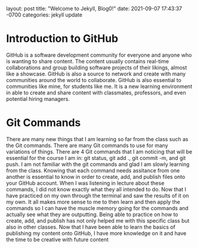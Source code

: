 layout: post
title:  "Welcome to Jekyll, Blog0!"
date:   2021-09-07 17:43:37 -0700
categories: jekyll update

# Introduction to GitHub

GitHub is a software development community for everyone and anyone who is wanting to share content. The content usually contains real-time collaborations and group building software projects of their likings, almost like a showcase. GitHub is also a source to network and create with many communities around the world to collaborate. GitHub is also  essential to communities like mine, for students like me. It is a new learning environment in able to create and share content with classmates, professors, and even potential hiring managers.

# Git Commands 

There are many new things that I am learning so far from the class such as the Git commands. There are many Git commands to use for many variations of things. There are 4 Git commands that I am noticing that will be essential for the course I am in: git status, git add ., git commit -m, and git push. I am not familiar with the git commands and glad I am slowly learning from the class. Knowing that each command needs assitance from one another is essential to know in order to create, add, and publish files onto your GitHub account. When I was listening in lecture about these commands, I did not know exactly what they all intended to do. Now that I have practiced on my own through the terminal and saw the results of it on my own. It all makes more sense to me to then learn and then apply the commands so I can have the muscle memory going for the commands and actually see what they are outputting. Being able to practice on how to create, add, and publish has not only helped me with this specific class but also in other classes. Now that I have been able to learn the basics of publishing my content onto GitHub, I have more knowledge on it and have the time to be creative with future content


